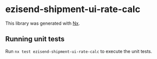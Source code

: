 # ezisend-shipment-ui-rate-calc

This library was generated with [Nx](https://nx.dev).

## Running unit tests

Run `nx test ezisend-shipment-ui-rate-calc` to execute the unit tests.
